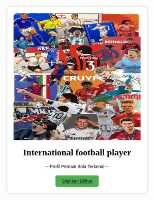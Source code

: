 <html></html>
 <head> 
    <hyperlink rel="stylesheet" href="lanjutan PemWeb.html">
  <title>
   Tugas Pemograman Website
  </title>
  <style>
   @import url('https://fonts.googleapis.com/css2?family=Roboto:wght@400;700&display=swap');
      
   body {
            font-family: Arial, sans-serif;
            display: flex;
            justify-content: center;
            align-items: center;
            height: 100vh;
            margin: 0;
            background-color: #f5f5f5;     
        }
        .modal {
            background-color: white;
            border: 1px solid #ccc;
            border-radius: 10px;
            box-shadow: 0 0 10px rgba(0, 0, 0, 0.1);
            width: 400px;
            text-align: center;
            padding: 20px;
        }
        .modal img {
            width: 100%;
            border-top-left-radius: 10px;
            border-top-right-radius: 10px;
        }
        .modal h1 {
            font-size: 2em;
            margin: 20px 0 10px;
        }
        .modal p {
            font-family: 'Roboto', sans-serif;
            font-size: 1em;
            color: #000000;
            margin: 10px 0 20px;
        }
        .modal button {
            background-color: #4CAF50;
            color: white;
            padding: 10px 20px;
            border: none;
            border-radius: 5px;
            font-size: 1em;
            cursor:progress; 
        }
        .modal button:hover {
            background-color: #000000;
        }
        .modal button:active {
            background-color: white;
            color: #4CAF50; 
        }
  </style>
 </head>
 <body>
  <div class="modal">
   <img alt="" height="400" src="bola.jpg" width="200"/>
   <h1>
    <p style="font-family:Castellar;">International football player 
    </p>
   </h1>
   <p style="font-family:'Gill Sans', 'Gill Sans MT', Calibri, 'Trebuchet MS', sans-serif;">
    ---Profil Pemain Bola Terkenal---
   </p>
   <button>
    <a href="lanjutan PemWeb.html"/>Silahkan Dilihat
   </button>
  </div>
 </body>
</html>




